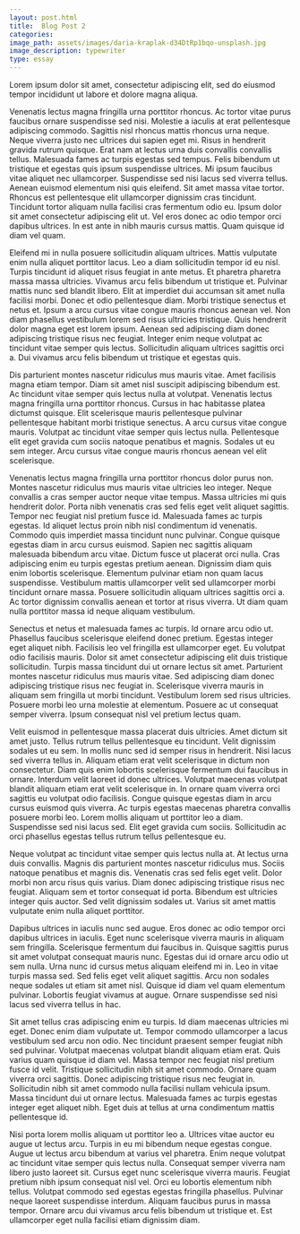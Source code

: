 ```yaml
---
layout: post.html
title:  Blog Post 2
categories:
image_path: assets/images/daria-kraplak-d34DtRp1bqo-unsplash.jpg
image_description: typewriter
type: essay
---
```


Lorem ipsum dolor sit amet, consectetur adipiscing elit, sed do eiusmod tempor incididunt ut labore et dolore magna aliqua.
<!--more-->
Venenatis lectus magna fringilla urna porttitor rhoncus. Ac tortor vitae purus faucibus ornare suspendisse sed nisi. Molestie a iaculis at erat pellentesque adipiscing commodo. Sagittis nisl rhoncus mattis rhoncus urna neque. Neque viverra justo nec ultrices dui sapien eget mi. Risus in hendrerit gravida rutrum quisque. Erat nam at lectus urna duis convallis convallis tellus. Malesuada fames ac turpis egestas sed tempus. Felis bibendum ut tristique et egestas quis ipsum suspendisse ultrices. Mi ipsum faucibus vitae aliquet nec ullamcorper. Suspendisse sed nisi lacus sed viverra tellus. Aenean euismod elementum nisi quis eleifend. Sit amet massa vitae tortor. Rhoncus est pellentesque elit ullamcorper dignissim cras tincidunt. Tincidunt tortor aliquam nulla facilisi cras fermentum odio eu. Ipsum dolor sit amet consectetur adipiscing elit ut. Vel eros donec ac odio tempor orci dapibus ultrices. In est ante in nibh mauris cursus mattis. Quam quisque id diam vel quam.

Eleifend mi in nulla posuere sollicitudin aliquam ultrices. Mattis vulputate enim nulla aliquet porttitor lacus. Leo a diam sollicitudin tempor id eu nisl. Turpis tincidunt id aliquet risus feugiat in ante metus. Et pharetra pharetra massa massa ultricies. Vivamus arcu felis bibendum ut tristique et. Pulvinar mattis nunc sed blandit libero. Elit at imperdiet dui accumsan sit amet nulla facilisi morbi. Donec et odio pellentesque diam. Morbi tristique senectus et netus et. Ipsum a arcu cursus vitae congue mauris rhoncus aenean vel. Non diam phasellus vestibulum lorem sed risus ultricies tristique. Quis hendrerit dolor magna eget est lorem ipsum. Aenean sed adipiscing diam donec adipiscing tristique risus nec feugiat. Integer enim neque volutpat ac tincidunt vitae semper quis lectus. Sollicitudin aliquam ultrices sagittis orci a. Dui vivamus arcu felis bibendum ut tristique et egestas quis.

Dis parturient montes nascetur ridiculus mus mauris vitae. Amet facilisis magna etiam tempor. Diam sit amet nisl suscipit adipiscing bibendum est. Ac tincidunt vitae semper quis lectus nulla at volutpat. Venenatis lectus magna fringilla urna porttitor rhoncus. Cursus in hac habitasse platea dictumst quisque. Elit scelerisque mauris pellentesque pulvinar pellentesque habitant morbi tristique senectus. A arcu cursus vitae congue mauris. Volutpat ac tincidunt vitae semper quis lectus nulla. Pellentesque elit eget gravida cum sociis natoque penatibus et magnis. Sodales ut eu sem integer. Arcu cursus vitae congue mauris rhoncus aenean vel elit scelerisque.

Venenatis lectus magna fringilla urna porttitor rhoncus dolor purus non. Montes nascetur ridiculus mus mauris vitae ultricies leo integer. Neque convallis a cras semper auctor neque vitae tempus. Massa ultricies mi quis hendrerit dolor. Porta nibh venenatis cras sed felis eget velit aliquet sagittis. Tempor nec feugiat nisl pretium fusce id. Malesuada fames ac turpis egestas. Id aliquet lectus proin nibh nisl condimentum id venenatis. Commodo quis imperdiet massa tincidunt nunc pulvinar. Congue quisque egestas diam in arcu cursus euismod. Sapien nec sagittis aliquam malesuada bibendum arcu vitae. Dictum fusce ut placerat orci nulla. Cras adipiscing enim eu turpis egestas pretium aenean. Dignissim diam quis enim lobortis scelerisque. Elementum pulvinar etiam non quam lacus suspendisse. Vestibulum mattis ullamcorper velit sed ullamcorper morbi tincidunt ornare massa. Posuere sollicitudin aliquam ultrices sagittis orci a. Ac tortor dignissim convallis aenean et tortor at risus viverra. Ut diam quam nulla porttitor massa id neque aliquam vestibulum.

Senectus et netus et malesuada fames ac turpis. Id ornare arcu odio ut. Phasellus faucibus scelerisque eleifend donec pretium. Egestas integer eget aliquet nibh. Facilisis leo vel fringilla est ullamcorper eget. Eu volutpat odio facilisis mauris. Dolor sit amet consectetur adipiscing elit duis tristique sollicitudin. Turpis massa tincidunt dui ut ornare lectus sit amet. Parturient montes nascetur ridiculus mus mauris vitae. Sed adipiscing diam donec adipiscing tristique risus nec feugiat in. Scelerisque viverra mauris in aliquam sem fringilla ut morbi tincidunt. Vestibulum lorem sed risus ultricies. Posuere morbi leo urna molestie at elementum. Posuere ac ut consequat semper viverra. Ipsum consequat nisl vel pretium lectus quam.

Velit euismod in pellentesque massa placerat duis ultricies. Amet dictum sit amet justo. Tellus rutrum tellus pellentesque eu tincidunt. Velit dignissim sodales ut eu sem. In mollis nunc sed id semper risus in hendrerit. Nisi lacus sed viverra tellus in. Aliquam etiam erat velit scelerisque in dictum non consectetur. Diam quis enim lobortis scelerisque fermentum dui faucibus in ornare. Interdum velit laoreet id donec ultrices. Volutpat maecenas volutpat blandit aliquam etiam erat velit scelerisque in. In ornare quam viverra orci sagittis eu volutpat odio facilisis. Congue quisque egestas diam in arcu cursus euismod quis viverra. Ac turpis egestas maecenas pharetra convallis posuere morbi leo. Lorem mollis aliquam ut porttitor leo a diam. Suspendisse sed nisi lacus sed. Elit eget gravida cum sociis. Sollicitudin ac orci phasellus egestas tellus rutrum tellus pellentesque eu.

Neque volutpat ac tincidunt vitae semper quis lectus nulla at. At lectus urna duis convallis. Magnis dis parturient montes nascetur ridiculus mus. Sociis natoque penatibus et magnis dis. Venenatis cras sed felis eget velit. Dolor morbi non arcu risus quis varius. Diam donec adipiscing tristique risus nec feugiat. Aliquam sem et tortor consequat id porta. Bibendum est ultricies integer quis auctor. Sed velit dignissim sodales ut. Varius sit amet mattis vulputate enim nulla aliquet porttitor.

Dapibus ultrices in iaculis nunc sed augue. Eros donec ac odio tempor orci dapibus ultrices in iaculis. Eget nunc scelerisque viverra mauris in aliquam sem fringilla. Scelerisque fermentum dui faucibus in. Quisque sagittis purus sit amet volutpat consequat mauris nunc. Egestas dui id ornare arcu odio ut sem nulla. Urna nunc id cursus metus aliquam eleifend mi in. Leo in vitae turpis massa sed. Sed felis eget velit aliquet sagittis. Arcu non sodales neque sodales ut etiam sit amet nisl. Quisque id diam vel quam elementum pulvinar. Lobortis feugiat vivamus at augue. Ornare suspendisse sed nisi lacus sed viverra tellus in hac.

Sit amet tellus cras adipiscing enim eu turpis. Id diam maecenas ultricies mi eget. Donec enim diam vulputate ut. Tempor commodo ullamcorper a lacus vestibulum sed arcu non odio. Nec tincidunt praesent semper feugiat nibh sed pulvinar. Volutpat maecenas volutpat blandit aliquam etiam erat. Quis varius quam quisque id diam vel. Massa tempor nec feugiat nisl pretium fusce id velit. Tristique sollicitudin nibh sit amet commodo. Ornare quam viverra orci sagittis. Donec adipiscing tristique risus nec feugiat in. Sollicitudin nibh sit amet commodo nulla facilisi nullam vehicula ipsum. Massa tincidunt dui ut ornare lectus. Malesuada fames ac turpis egestas integer eget aliquet nibh. Eget duis at tellus at urna condimentum mattis pellentesque id.

Nisi porta lorem mollis aliquam ut porttitor leo a. Ultrices vitae auctor eu augue ut lectus arcu. Turpis in eu mi bibendum neque egestas congue. Augue ut lectus arcu bibendum at varius vel pharetra. Enim neque volutpat ac tincidunt vitae semper quis lectus nulla. Consequat semper viverra nam libero justo laoreet sit. Cursus eget nunc scelerisque viverra mauris. Feugiat pretium nibh ipsum consequat nisl vel. Orci eu lobortis elementum nibh tellus. Volutpat commodo sed egestas egestas fringilla phasellus. Pulvinar neque laoreet suspendisse interdum. Aliquam faucibus purus in massa tempor. Ornare arcu dui vivamus arcu felis bibendum ut tristique et. Est ullamcorper eget nulla facilisi etiam dignissim diam.
